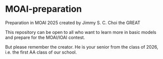 # MOAI-preparation
Preparation in MOAI 2025 created by Jimmy S. C. Choi the GREAT

This repository can be open to all who want to learn more in basic models and prepare for the MOAI/IOAI contest.

But please remember the creator. He is your senior from the class of 2026, i.e. the first AA class of our school.
